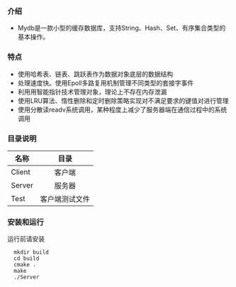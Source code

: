 ### 介绍
 - Mydb是一款小型的缓存数据库，支持String、Hash、Set、有序集合类型的基本操作。

### 特点
 - 使用哈希表、链表、跳跃表作为数据对象底层的数据结构
 - 处理速度快。使用Epoll多路复用机制管理不同类型的套接字事件
 - 利用用智能指针技术管理对象，理论上不存在内存泄漏
 - 使用LRU算法、惰性删除和定时删除策略实现对不满足要求的键值对进行管理
 - 使用分散读readv系统调用，某种程度上减少了服务器端在通信过程中的系统调用

### 目录说明
名称|目录
--|:--:
Client|客户端
Server|服务器
Test|客户端测试文件

### 安装和运行
运行前请安装
```
  mkdir build
  cd build
  cmake .
  make
  ./Server
```

